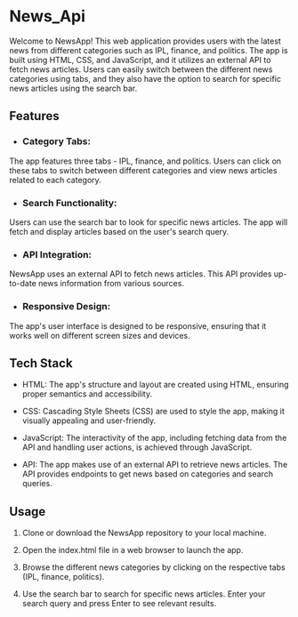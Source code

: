 
# News_Api

Welcome to NewsApp! This web application provides users with the latest news from different categories such as IPL, finance, and politics. The app is built using HTML, CSS, and JavaScript, and it utilizes an external API to fetch news articles. Users can easily switch between the different news categories using tabs, and they also have the option to search for specific news articles using the search bar.




## Features

- ### Category Tabs:
 The app features three tabs - IPL, finance, and politics. Users can click on these tabs to switch between different categories and view news articles related to each category.

- ### Search Functionality: 
Users can use the search bar to look for specific news articles. The app will fetch and display articles based on the user's search query.

- ### API Integration: 
NewsApp uses an external API to fetch news articles. This API provides up-to-date news information from various sources.

- ### Responsive Design: 
The app's user interface is designed to be responsive, ensuring that it works well on different screen sizes and devices.


## Tech Stack

- HTML: The app's structure and layout are created using HTML, ensuring proper semantics and accessibility.

- CSS: Cascading Style Sheets (CSS) are used to style the app, making it visually appealing and user-friendly.

- JavaScript: The interactivity of the app, including fetching data from the API and handling user actions, is achieved through JavaScript.

- API: The app makes use of an external API to retrieve news articles. The API provides endpoints to get news based on categories and search queries.


## Usage

1. Clone or download the NewsApp repository to your local machine.

2. Open the index.html file in a web browser to launch the app.

3. Browse the different news categories by clicking on the respective tabs (IPL, finance, politics).

4. Use the search bar to search for specific news articles. Enter your search query and press Enter to see relevant results.

